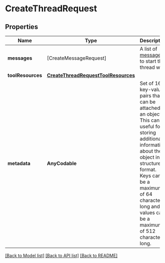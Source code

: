 # CreateThreadRequest

## Properties
Name | Type | Description | Notes
------------ | ------------- | ------------- | -------------
**messages** | [CreateMessageRequest] | A list of [messages](/docs/api-reference/messages) to start the thread with. | [optional] 
**toolResources** | [**CreateThreadRequestToolResources**](CreateThreadRequestToolResources.md) |  | [optional] 
**metadata** | **AnyCodable** | Set of 16 key-value pairs that can be attached to an object. This can be useful for storing additional information about the object in a structured format. Keys can be a maximum of 64 characters long and values can be a maximum of 512 characters long.  | [optional] 

[[Back to Model list]](../README.md#documentation-for-models) [[Back to API list]](../README.md#documentation-for-api-endpoints) [[Back to README]](../README.md)


